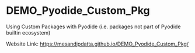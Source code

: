 # DEMO_Pyodide_Custom_Pkg
Using Custom Packages with Pyodide (i.e. packages not part of Pyodide builtin ecosystem)

Website Link: https://mesandipdatta.github.io/DEMO_Pyodide_Custom_Pkg/
